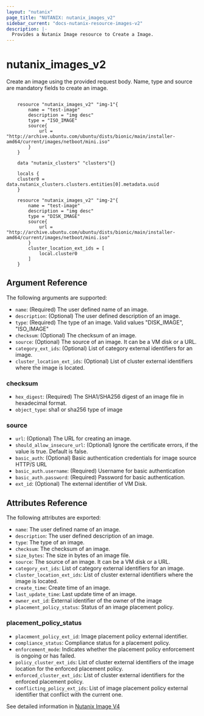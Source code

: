```yaml
---
layout: "nutanix"
page_title: "NUTANIX: nutanix_images_v2"
sidebar_current: "docs-nutanix-resource-images-v2"
description: |-
  Provides a Nutanix Image resource to Create a Image.
---
```


# nutanix_images_v2

Create an image using the provided request body. Name, type and source are mandatory fields to create an image.


```hcl

    resource "nutanix_images_v2" "img-1"{
        name = "test-image"
        description = "img desc"
        type = "ISO_IMAGE"
        source{
            url = "http://archive.ubuntu.com/ubuntu/dists/bionic/main/installer-amd64/current/images/netboot/mini.iso"
        }
    }

    data "nutanix_clusters" "clusters"{}

    locals {
    cluster0 = data.nutanix_clusters.clusters.entities[0].metadata.uuid
    }

    resource "nutanix_images_v2" "img-2"{
        name = "test-image"
        description = "img desc"
        type = "DISK_IMAGE"
        source{
            url = "http://archive.ubuntu.com/ubuntu/dists/bionic/main/installer-amd64/current/images/netboot/mini.iso"
        }
        cluster_location_ext_ids = [
            local.cluster0
        ]
    }
```

## Argument Reference

The following arguments are supported:
* `name`: (Required) The user defined name of an image.
* `description`: (Optional) The user defined description of an image.
* `type`: (Required) The type of an image. Valid values "DISK_IMAGE", "ISO_IMAGE"
* `checksum`: (Optional) The checksum of an image.
* `source`: (Optional) The source of an image. It can be a VM disk or a URL.
* `category_ext_ids`: (Optional) List of category external identifiers for an image.
* `cluster_location_ext_ids`: (Optional) List of cluster external identifiers where the image is located.

### checksum
* `hex_digest`: (Required) The SHA1/SHA256 digest of an image file in hexadecimal format.
* `object_type`: sha1 or sha256 type of image


### source
* `url`: (Optional) The URL for creating an image.
* `should_allow_insecure_url`: (Optional) Ignore the certificate errors, if the value is true. Default is false.
* `basic_auth`: (Optional) Basic authentication credentials for image source HTTP/S URL
*  `basic_auth.username`: (Required) Username for basic authentication
* `basic_auth.password`: (Required) Password for basic authentication.
* `ext_id`: (Optional) The external identifier of VM Disk.



## Attributes Reference

The following attributes are exported:
* `name`: The user defined name of an image.
* `description`: The user defined description of an image.
* `type`: The type of an image.
* `checksum`: The checksum of an image.
* `size_bytes`: The size in bytes of an image file.
* `source`: The source of an image. It can be a VM disk or a URL.
* `category_ext_ids`: List of category external identifiers for an image.
* `cluster_location_ext_ids`: List of cluster external identifiers where the image is located.
* `create_time`: Create time of an image.
* `last_update_time`: Last update time of an image.
* `owner_ext_id`: External identifier of the owner of the image
* `placement_policy_status`: Status of an image placement policy.

### placement_policy_status
* `placement_policy_ext_id`: Image placement policy external identifier.
* `compliance_status`: Compliance status for a placement policy.
* `enforcement_mode`: Indicates whether the placement policy enforcement is ongoing or has failed.
* `policy_cluster_ext_ids`: List of cluster external identifiers of the image location for the enforced placement policy.
* `enforced_cluster_ext_ids`: List of cluster external identifiers for the enforced placement policy.
* `conflicting_policy_ext_ids`: List of image placement policy external identifier that conflict with the current one.

See detailed information in [Nutanix Image V4](https://developers.nutanix.com/api-reference?namespace=vmm&version=v4.0.b1)